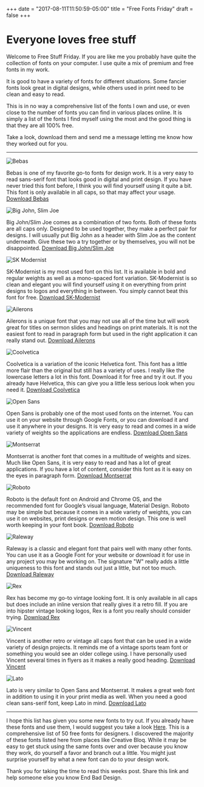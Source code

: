 +++
date = "2017-08-11T11:50:59-05:00"
title = "Free Fonts Friday"
draft = false
+++
# Everyone loves free stuff

Welcome to Free Stuff Friday. If you are like me you probably have quite the collection of fonts on your computer. I use quite a mix of premium and free fonts in my work.

It is good to have a variety of fonts for different situations. Some fancier fonts look great in digital designs, while others used in print need to be clean and easy to read.

This is in no way a comprehensive list of the fonts I own and use, or even close to the number of fonts you can find in various places online. It is simply a list of the fonts I find myself using the most and the good thing is that they are all 100% free.

Take a look, download them and send me a message letting me know how they worked out for you.

---

![Bebas](img/fontsbebas1.jpg)

Bebas is one of my favorite go-to fonts for design work. It is a very easy to read sans-serif font that looks good in digital and print design. If you have never tried this font before, I think you will find yourself using it quite a bit. This font is only available in all caps, so that may affect your usage.
[Download Bebas](http://www.dafont.com/bebas-kai.font "Bebas")

![Big John, Slim Joe](img/fontsbigjohn.jpg)

Big John/Slim Joe comes as a combination of two fonts. Both of these fonts are all caps only. Designed to be used together, they make a perfect pair for designs. I will usually put Big John as a header with Slim Joe as the content underneath. Give these two a try together or by themselves, you will not be disappointed.
[Download Big John/Slim Joe](https://befonts.com/big-john-slim-joe-font.html "Big John/Slim Joe")

![SK Modernist](img/fontsskmodernist.jpg)

SK-Modernist is my most used font on this list. It is available in bold and regular weights as well as a mono-spaced font variation. SK-Modernist is so clean and elegant you will find yourself using it on everything from print designs to logos and everything in between. You simply cannot beat this font for free.
[Download SK-Modernist](http://seankanedesign.com/work/sk-modernist "SK-Modernist")

![Ailerons](img/fontsailerons.jpg)

Ailerons is a unique font that you may not use all of the time but will work great for titles on sermon slides and headings on print materials. It is not the easiest font to read in paragraph form but used in the right application it can really stand out.
[Download Ailerons](https://befonts.com/ailerons-typeface.html "Ailerons")

![Coolvetica](img/fontscoolvetica.jpg)

Coolvetica is a variation of the iconic Helvetica font. This font has a little more flair than the original but still has a variety of uses. I really like the lowercase letters a lot in this font. Download it for free and try it out. If you already have Helvetica, this can give you a little less serious look when you need it.
[Download Coolvetica](http://www.dafont.com/coolvetica.font "Coolvetica")

![Open Sans](img/fontsopensans.jpg)

Open Sans is probably one of the most used fonts on the internet. You can use it on your website through Google Fonts, or you can download it and use it anywhere in your designs. It is very easy to read and comes in a wide variety of weights so the applications are endless. 
[Download Open Sans](https://www.fontsquirrel.com/fonts/open-sans "Open Sans")

![Montserrat](img/fontsmontserrat.jpg)

Montserrat is another font that comes in a multitude of weights and sizes. Much like Open Sans, it is very easy to read and has a lot of great applications. If you have a lot of content, consider this font as it is easy on the eyes in paragraph form.
[Download Montserrat](https://www.fontsquirrel.com/fonts/montserrat "Montserrat")

![Roboto](img/fontsroboto.jpg)

Roboto is the default font on Android and Chrome OS, and the recommended font for Google’s visual language, Material Design. Roboto may be simple but because it comes in a wide variety of weights, you can use it on websites, print designs or even motion design. This one is well worth keeping in your font book.
[Download Roboto](https://www.fontsquirrel.com/fonts/roboto "Roboto")

![Raleway](img/fontsraleway.jpg)

Raleway is a classic and elegant font that pairs well with many other fonts. You can use it as a Google Font for your website or download it for use in any project you may be working on. The signature "W" really adds a little uniqueness to this font and stands out just a little, but not too much.
[Download Raleway](https://www.fontsquirrel.com/fonts/raleway "Raleway")

![Rex](img/fontsrex.jpg)

Rex has become my go-to vintage looking font. It is only available in all caps but does include an inline version that really gives it a retro fill. If you are into hipster vintage looking logos, Rex is a font you really should consider trying.
[Download Rex](https://www.fontsquirrel.com/fonts/rex "Rex")

![Vincent](img/fontsvincent.jpg)

Vincent is another retro or vintage all caps font that can be used in a wide variety of design projects. It reminds me of a vintage sports team font or something you would see an older college using. I have personally used Vincent several times in flyers as it makes a really good heading.
[Download Vincent](http://www.dafontfree.net/freefonts-vincent-f86386.htm "Vincent")

![Lato](img/fontslato.jpg)

Lato is very similar to Open Sans and Montserrat. It makes a great web font in addition to using it in your print media as well. When you need a good clean sans-serif font, keep Lato in mind.
[Download Lato](https://www.fontsquirrel.com/fonts/lato "Lato")

---
I hope this list has given you some new fonts to try out. If you already have these fonts and use them, I would suggest you take a look [Here](http://www.creativebloq.com/graphic-design-tips/best-free-fonts-for-designers-1233380 "Creative Bloq Fonts"). This is a comprehensive list of 50 free fonts for designers. I discovered the majority of these fonts listed here from places like Creative Bloq. While it may be easy to get stuck using the same fonts over and over because you know they work, do yourself a favor and branch out a little. You might just surprise yourself by what a new font can do to your design work.

Thank you for taking the time to read this weeks post. Share this link and help someone else you know End Bad Design.